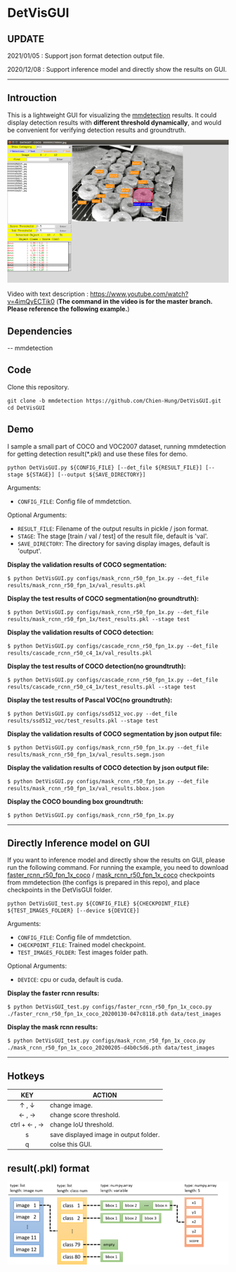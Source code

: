 # DetVisGUI

## UPDATE

2021/01/05 : Support json format detection output file.

2020/12/08 : Support inference model and directly show the results on GUI.

---

## Introuction

This is a lightweight GUI for visualizing the [mmdetection](https://github.com/open-mmlab/mmdetection) results. It could display detection results with **different threshold dynamically**, and would be convenient for verifying detection results and groundtruth. 

[![alt tag](./demo/demo.png)](https://www.youtube.com/watch?v=4imQyECTik0)


Video with text description : https://www.youtube.com/watch?v=4imQyECTik0 (**The command in the video is for the master branch. Please reference the following example.**)

## Dependencies
-- mmdetection


## Code

Clone this repository.

```
git clone -b mmdetection https://github.com/Chien-Hung/DetVisGUI.git
cd DetVisGUI
```

## Demo

I sample a small part of COCO and VOC2007 dataset, running mmdetection for getting detection result(\*.pkl) and use these files for demo.

```
python DetVisGUI.py ${CONFIG_FILE} [--det_file ${RESULT_FILE}] [--stage ${STAGE}] [--output ${SAVE_DIRECTORY}]
```

Arguments:

- `CONFIG_FILE`: Config file of mmdetction.

Optional Arguments:

- `RESULT_FILE`: Filename of the output results in pickle / json format.
- `STAGE`: The stage [train / val / test] of the result file, default is 'val'.
- `SAVE_DIRECTORY`: The directory for saving display images, default is 'output'.


**Display the validation results of COCO segmentation:** 

```
$ python DetVisGUI.py configs/mask_rcnn_r50_fpn_1x.py --det_file results/mask_rcnn_r50_fpn_1x/val_results.pkl
```

**Display the test results of COCO segmentation(no groundtruth):**

```
$ python DetVisGUI.py configs/mask_rcnn_r50_fpn_1x.py --det_file results/mask_rcnn_r50_fpn_1x/test_results.pkl --stage test
```

**Display the validation results of COCO detection:** 

```
$ python DetVisGUI.py configs/cascade_rcnn_r50_fpn_1x.py --det_file results/cascade_rcnn_r50_c4_1x/val_results.pkl
```

**Display the test results of COCO detection(no groundtruth):**

```
$ python DetVisGUI.py configs/cascade_rcnn_r50_fpn_1x.py --det_file results/cascade_rcnn_r50_c4_1x/test_results.pkl --stage test
```

**Display the test results of Pascal VOC(no groundtruth):**

```
$ python DetVisGUI.py configs/ssd512_voc.py --det_file results/ssd512_voc/test_results.pkl --stage test
```

**Display the validation results of COCO segmentation by json output file:** 

```
$ python DetVisGUI.py configs/mask_rcnn_r50_fpn_1x.py --det_file results/mask_rcnn_r50_fpn_1x/val_results.segm.json
```

**Display the validation results of COCO detection by json output file:** 

```
$ python DetVisGUI.py configs/mask_rcnn_r50_fpn_1x.py --det_file results/mask_rcnn_r50_fpn_1x/val_results.bbox.json
```


**Display the COCO bounding box groundtruth:** 

```
$ python DetVisGUI.py configs/mask_rcnn_r50_fpn_1x.py
```

---

## Directly Inference model on GUI

If you want to inference model and directly show the results on GUI, please run the following command. For running the example, you need to download [faster_rcnn_r50_fpn_1x_coco](https://github.com/open-mmlab/mmdetection/tree/master/configs/faster_rcnn) / [mask_rcnn_r50_fpn_1x_coco](https://github.com/open-mmlab/mmdetection/tree/master/configs/mask_rcnn) checkpoints from mmdetection (the configs is prepared in this repo), and place checkpoints in the DetVisGUI folder.

```
python DetVisGUI_test.py ${CONFIG_FILE} ${CHECKPOINT_FILE} ${TEST_IMAGES_FOLDER} [--device ${DEVICE}]
```

Arguments:

- `CONFIG_FILE`: Config file of mmdetction.
- `CHECKPOINT_FILE`: Trained model checkpoint.
- `TEST_IMAGES_FOLDER`: Test images folder path.

Optional Arguments:

- `DEVICE`: cpu or cuda, default is cuda.

**Display the faster rcnn results:**

```
$ python DetVisGUI_test.py configs/faster_rcnn_r50_fpn_1x_coco.py ./faster_rcnn_r50_fpn_1x_coco_20200130-047c8118.pth data/test_images
```

**Display the mask rcnn results:** 

```
$ python DetVisGUI_test.py configs/mask_rcnn_r50_fpn_1x_coco.py ./mask_rcnn_r50_fpn_1x_coco_20200205-d4b0c5d6.pth data/test_images
```


---

## Hotkeys

|     KEY    | ACTION                                    |
|:----------:|-------------------------------------------|
|   ↑ , ↓    | change image.                              |
|   ← , →    | change score threshold.                    | 
| ctrl +  ← , →    | change IoU threshold.                    | 
|     s     | save displayed image in output folder.     |
|     q     | colse this GUI.                            |


## result(.pkl) format

![alt tag](./demo/result_format.png)


